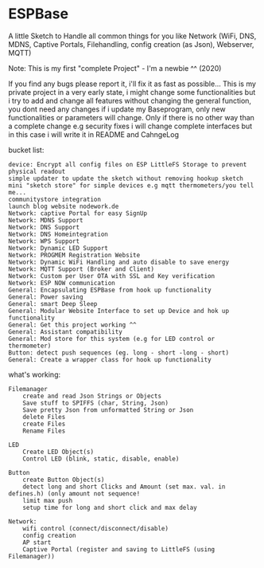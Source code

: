 # ESPBase
A little Sketch to Handle all common things for you like Network (WiFi, DNS, MDNS, Captive Portals, Filehandling, config creation (as Json), Webserver, MQTT)

Note: This is my first "complete Project" - I'm a newbie ^^ (2020)

If you find any bugs please report it, i'll fix it as fast as possible... This is my private project in a very early state, i might change some functionalities but i try to add and change all features without changing the general function, you dont need any changes if i update my Baseprogram, only new functionalities or parameters will change. Only if there is no other way than a complete change e.g security fixes i will change complete interfaces but in this case i will write it in README and CahngeLog


bucket list:

    device: Encrypt all config files on ESP LittleFS Storage to prevent physical readout
    simple updater to update the sketch without removing hookup sketch
    mini "sketch store" for simple devices e.g mqtt thermometers/you tell me...
    communitystore integration
    launch blog website nodework.de
    Network: captive Portal for easy SignUp
    Network: MDNS Support
    Network: DNS Support
    Network: DNS Homeintegration
    Network: WPS Support
    Network: Dynamic LED Support
    Network: PROGMEM Registration Website
    Network: Dynamic WiFi Handling and auto disable to save energy
    Network: MQTT Support (Broker and Client)
    Network: Custom per User OTA with SSL and Key verification
    Network: ESP NOW communication
    General: Encapsulating ESPBase from hook up functionality
    General: Power saving
    General: smart Deep Sleep
    General: Modular Website Interface to set up Device and hok up functionality
    General: Get this project working ^^
    General: Assistant compatibility
    General: Mod store for this system (e.g for LED control or thermometer)
    Button: detect push sequences (eg. long - short -long - short)
    General: Create a wrapper class for hook up functionality

what's working:

    Filemanager
        create and read Json Strings or Objects
        Save stuff to SPIFFS (char, String, Json)
        Save pretty Json from unformatted String or Json
        delete Files
        create Files
        Rename Files

    LED
        Create LED Object(s)
        Control LED (blink, static, disable, enable)

    Button
        create Button Object(s)
        detect long and short Clicks and Amount (set max. val. in defines.h) (only amount not sequence!
        limit max push
        setup time for long and short click and max delay

    Network:
        wifi control (connect/disconnect/disable)
        config creation
        AP start
        Captive Portal (register and saving to LittleFS (using Filemanager))

